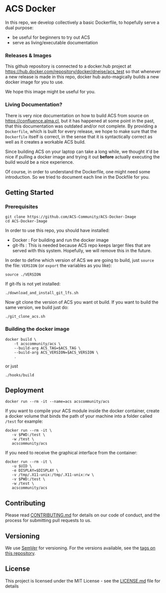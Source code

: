 # ACS Docker

In this repo, we develop collectively a basic Dockerfile, to hopefully serve a dual purpose:
 - be useful for beginners to try out ACS
 - serve as living/executable documentation

### Releases & Images

This github repository is connected to a docker.hub project at <https://hub.docker.com/repository/docker/dneise/acs_test>
so that whenever a new release is made in this repo, docker hub auto-magically builds
a new docker image for you to use.

We hope this image might be useful for you.

### Living Documentation?

There is very nice documentation on how to build ACS from source on <https://confluence.alma.cl>,
but it has happened at some point in the past, that this documentation was outdated and/or not complete.
By providing a `Dockerfile`, which is built for every release, we hope to make sure that the `Dockerfile`
itself is correct, in the sense that it is syntactically correct as well as it creates a workable ACS build.

Since building ACS on your laptop can take a long while, we thought it'd be nice
if pulling a docker image and trying it out **before** actually executing the build
would be a nice experience.

Of course, in order to understand the Dockerfile, one might need some introduction.
So we tried to document each line in the Dockfile for you.

## Getting Started

### Prerequisites

```
git clone https://github.com/ACS-Community/ACS-Docker-Image
cd ACS-Docker-Image
```

In order to use this repo, you should have installed:

* Docker : For building and run the docker image
* git-lfs : This is needed because ACS repo keeps larger files that are served with this system. Hopefully, we will remove this in the future.

In order to define which version of ACS we are going to build, just `source`
the file: `VERSION` (or `export` the variables as you like):
```
source ./VERSION
```

If git-lfs is not yet installed:
```
./download_and_install_git_lfs.sh
```

Now git clone the version of ACS you want ot build.
If you want to build the same version, we build just do:
```
./git_clone_acs.sh
```

### Building the docker image

```
docker build \
    -t acscommunity/acs \
    --build-arg ACS_TAG=$ACS_TAG \
    --build-arg ACS_VERSION=$ACS_VERSION \
    .
```
or just
```
./hooks/build
```


## Deployment

```
docker run --rm -it --name=acs acscommunity/acs
```

If you want to compile your ACS module inside the docker container, create a docker volume that binds the path of your machine into a folder called `/test` for example:

```
docker run --rm -it \
   -v $PWD:/test \
   -w /test \
   acscommunity/acs
```

If you need to receive the graphical interface from the container:

```
docker run --rm -it \
   -u $UID \
   -e DISPLAY=$DISPLAY \
   -v /tmp/.X11-unix:/tmp/.X11-unix:rw \
   -v $PWD:/test \
   -w /test \
   acscommunity/acs
```

## Contributing

Please read [CONTRIBUTING.md](CONTRIBUTING.md) for details on our code of conduct, and the process for submitting pull requests to us.

## Versioning

We use [SemVer](http://semver.org/) for versioning. For the versions available, see the [tags on this repository](https://github.com/dneise/acs_test/tags).

## License

This project is licensed under the MIT License - see the [LICENSE.md](LICENSE.md) file for details
